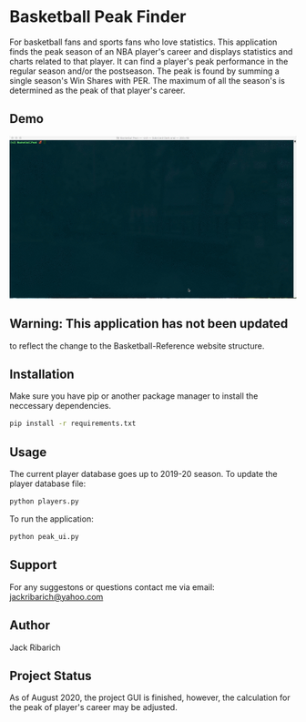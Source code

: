 # Basketball Peak Finder

For basketball fans and sports fans who love 
statistics. This application finds the peak 
season of an NBA player's career and displays 
statistics and charts related to that player. 
It can find a player's peak performance in the
regular season and/or the postseason. The peak 
is found by summing a single season's Win 
Shares with PER. The maximum of all the
season's is determined as the peak of that 
player's career.


## Demo

![](demo.gif)


## Warning: This application has not been updated
to reflect the change to the Basketball-Reference 
website structure. 
   
## Installation

Make sure you have pip or another package manager
to install the neccessary dependencies.

```bash
pip install -r requirements.txt
```

## Usage

The current player database goes up to 2019-20 season.
To update the player database file:
```bash
python players.py
```

To run the application:
```bash
python peak_ui.py
```

## Support

For any suggestons or questions contact me via email: 
jackribarich@yahoo.com

## Author

Jack Ribarich

## Project Status

As of August 2020, the project GUI is finished, however, the 
calculation for the peak of player's career may be adjusted. 
